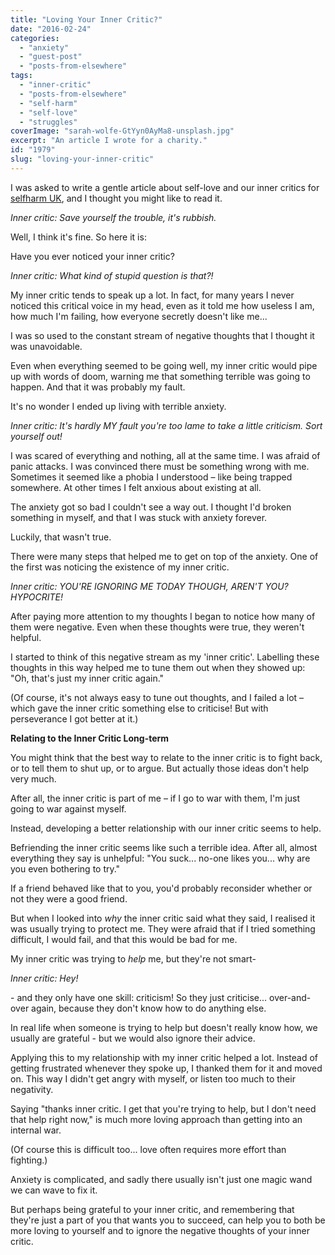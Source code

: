 ```yaml
---
title: "Loving Your Inner Critic?"
date: "2016-02-24"
categories: 
  - "anxiety"
  - "guest-post"
  - "posts-from-elsewhere"
tags: 
  - "inner-critic"
  - "posts-from-elsewhere"
  - "self-harm"
  - "self-love"
  - "struggles"
coverImage: "sarah-wolfe-GtYyn0AyMa8-unsplash.jpg"
excerpt: "An article I wrote for a charity."
id: "1979"
slug: "loving-your-inner-critic"
---
```


I was asked to write a gentle article about self-love and our inner critics for [selfharm UK](https://selfharm.co.uk/blog/loving-yourself-and-your-inner-critic), and I thought you might like to read it.

<!--more-->

_Inner critic: Save yourself the trouble, it's rubbish._

Well, I think it's fine. So here it is:

Have you ever noticed your inner critic?

_Inner critic: What kind of stupid question is that?!_

My inner critic tends to speak up a lot. In fact, for many years I never noticed this critical voice in my head, even as it told me how useless I am, how much I'm failing, how everyone secretly doesn't like me...

I was so used to the constant stream of negative thoughts that I thought it was unavoidable.

Even when everything seemed to be going well, my inner critic would pipe up with words of doom, warning me that something terrible was going to happen. And that it was probably my fault.

It's no wonder I ended up living with terrible anxiety.

_Inner critic: It's hardly MY fault you're too lame to take a little criticism. Sort yourself out!_

I was scared of everything and nothing, all at the same time. I was afraid of panic attacks. I was convinced there must be something wrong with me. Sometimes it seemed like a phobia I understood – like being trapped somewhere. At other times I felt anxious about existing at all.

The anxiety got so bad I couldn't see a way out. I thought I'd broken something in myself, and that I was stuck with anxiety forever.

Luckily, that wasn't true.

There were many steps that helped me to get on top of the anxiety. One of the first was noticing the existence of my inner critic.

_Inner critic: YOU'RE IGNORING ME TODAY THOUGH, AREN'T YOU? HYPOCRITE!_

After paying more attention to my thoughts I began to notice how many of them were negative. Even when these thoughts were true, they weren't helpful.

I started to think of this negative stream as my 'inner critic'. Labelling these thoughts in this way helped me to tune them out when they showed up: "Oh, that's just my inner critic again."

(Of course, it's not always easy to tune out thoughts, and I failed a lot – which gave the inner critic something else to criticise! But with perseverance I got better at it.)

**Relating to the Inner Critic Long-term**

You might think that the best way to relate to the inner critic is to fight back, or to tell them to shut up, or to argue. But actually those ideas don't help very much.

After all, the inner critic is part of me – if I go to war with them, I'm just going to war against myself.

Instead, developing a better relationship with our inner critic seems to help.

Befriending the inner critic seems like such a terrible idea. After all, almost everything they say is unhelpful: "You suck... no-one likes you... why are you even bothering to try."

If a friend behaved like that to you, you'd probably reconsider whether or not they were a good friend.

But when I looked into _why_ the inner critic said what they said, I realised it was usually trying to protect me. They were afraid that if I tried something difficult, I would fail, and that this would be bad for me.

My inner critic was trying to _help_ me, but they're not smart-

_Inner critic: Hey!_

\- and they only have one skill: criticism! So they just criticise... over-and-over again, because they don't know how to do anything else.

In real life when someone is trying to help but doesn't really know how, we usually are grateful - but we would also ignore their advice.

Applying this to my relationship with my inner critic helped a lot. Instead of getting frustrated whenever they spoke up, I thanked them for it and moved on. This way I didn't get angry with myself, or listen too much to their negativity.

Saying "thanks inner critic. I get that you're trying to help, but I don't need that help right now," is much more loving approach than getting into an internal war.

(Of course this is difficult too... love often requires more effort than fighting.)

Anxiety is complicated, and sadly there usually isn't just one magic wand we can wave to fix it.

But perhaps being grateful to your inner critic, and remembering that they're just a part of you that wants you to succeed, can help you to both be more loving to yourself and to ignore the negative thoughts of your inner critic.
